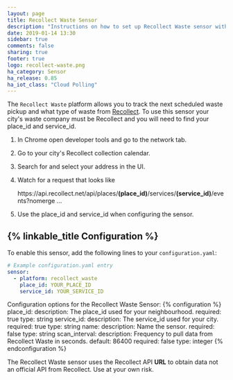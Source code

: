 ```yaml
---
layout: page
title: Recollect Waste Sensor
description: "Instructions on how to set up Recollect Waste sensor within Home Assistant."
date: 2019-01-14 13:30
sidebar: true
comments: false
sharing: true
footer: true
logo: recollect-waste.png
ha_category: Sensor
ha_release: 0.85
ha_iot_class: "Cloud Polling"
---
```


The `Recollect Waste` platform allows you to track the next scheduled waste pickup and what type of waste from [Recollect](https://recollect.net/solutions/waste/). To use this sensor your city's waste company must be Recollect and you will need to find your place_id and service_id.

1. In Chrome open developer tools and go to the network tab.
2. Go to your city's Recollect collection calendar.
3. Search for and select your address in the UI.
4. Watch for a request that looks like

   ht<span>tps://api.recollect.net/api/places/**(place_id)**/services/**(service_id)**/events?nomerge ...

5. Use the place_id and service_id when configuring the sensor.

## {% linkable_title Configuration %}

To enable this sensor, add the following lines to your `configuration.yaml`:

```yaml
# Example configuration.yaml entry
sensor:
  - platform: recollect_waste
    place_id: YOUR_PLACE_ID
    service_id: YOUR_SERVICE_ID
```

Configuration options for the Recollect Waste Sensor:
{% configuration %}
place_id:
  description: The place_id used for your neighbourhood.
  required: true
  type: string
service_id:
  description: The service_id used for your city.
  required: true
  type: string
name:
  description: Name the sensor.
  required: false
  type: string
scan_interval:
  description: Frequency to pull data from Recollect Waste in seconds.
  default: 86400
  required: false
  type: integer
{% endconfiguration %}

<p class='note warning'>
The Recollect Waste sensor uses the Recollect API <strong>URL</strong> to obtain data not an official API from Recollect. Use at your own risk.
</p>
